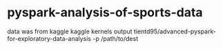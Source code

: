 # pyspark-analysis-of-sports-data
data was from kaggle kaggle kernels output tientd95/advanced-pyspark-for-exploratory-data-analysis -p /path/to/dest
